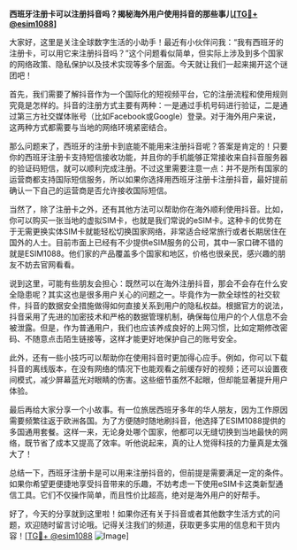 **西班牙注册卡可以注册抖音吗？揭秘海外用户使用抖音的那些事儿[[TG💪+ @esim1088](https://t.me/s/esim1088)]**

大家好，这里是关注全球数字生活的小助手！最近有小伙伴问我：“我有西班牙的注册卡，可以用它来注册抖音吗？”这个问题看似简单，但实际上涉及到多个国家的网络政策、隐私保护以及技术实现等多个层面。今天就让我们一起来揭开这个谜团吧！

首先，我们需要了解抖音作为一个国际化的短视频平台，它的注册流程和使用规则究竟是怎样的。抖音的注册方式主要有两种：一是通过手机号码进行验证，二是通过第三方社交媒体账号（比如Facebook或Google）登录。对于海外用户来说，这两种方式都需要与当地的网络环境紧密结合。

那么问题来了，西班牙的注册卡到底能不能用来注册抖音呢？答案是肯定的！只要你的西班牙注册卡支持短信接收功能，并且你的手机能够正常接收来自抖音服务器的验证码短信，就可以顺利完成注册。不过这里需要注意一点：并不是所有国家的运营商都支持国际短信服务，所以如果你选择用西班牙注册卡注册抖音，最好提前确认一下自己的运营商是否允许接收国际短信。

当然了，除了注册卡之外，还有其他方法可以帮助你在海外顺利使用抖音。比如，你可以购买一张当地的虚拟SIM卡，也就是我们常说的eSIM卡。这种卡的优势在于无需更换实体SIM卡就能轻松切换国家网络，非常适合经常旅行或者长期居住在国外的人士。目前市面上已经有不少提供eSIM服务的公司，其中一家口碑不错的就是ESIM1088。他们家的产品覆盖多个国家和地区，价格也很亲民，感兴趣的朋友不妨去官网看看。

说到这里，可能有些朋友会担心：既然可以在海外注册抖音，那会不会存在什么安全隐患呢？其实这也是很多用户关心的问题之一。毕竟作为一款全球性的社交软件，抖音的数据安全措施做得如何直接关系到用户的隐私权益。根据官方的说法，抖音采用了先进的加密技术和严格的数据管理机制，确保每位用户的个人信息不会被泄露。但是，作为普通用户，我们也应该养成良好的上网习惯，比如定期修改密码、不随意点击陌生链接等，这样才能更好地保护自己的账号安全。

此外，还有一些小技巧可以帮助你在使用抖音时更加得心应手。例如，你可以下载抖音的离线版本，在没有网络的情况下也能观看之前缓存好的视频；还可以设置夜间模式，减少屏幕蓝光对眼睛的伤害。这些细节虽然不起眼，但却能显著提升用户体验。

最后再给大家分享一个小故事。有一位旅居西班牙多年的华人朋友，因为工作原因需要频繁往返于欧洲各国。为了方便随时随地刷抖音，他选择了ESIM1088提供的多国通用套餐。这样一来，无论身处哪个国家，他都可以无缝切换到当地最快的网络，既节省了成本又提高了效率。听他说起来，真的让人觉得科技的力量真是太强大了！

总结一下，西班牙注册卡是可以用来注册抖音的，但前提是需要满足一定的条件。如果你希望更便捷地享受抖音带来的乐趣，不妨考虑一下使用eSIM卡这类新型通信工具。它们不仅操作简单，而且性价比超高，绝对是海外用户的好帮手。

好了，今天的分享就到这里啦！如果你还有关于抖音或者其他数字生活方式的问题，欢迎随时留言讨论哦。记得关注我们的频道，获取更多实用的信息和干货内容！[[TG💪+ @esim1088](https://t.me/s/esim1088) ![Image](https://i.postimg.cc/4NQfJmqS/Snipaste-2025-05-13-00-14-12.png)]